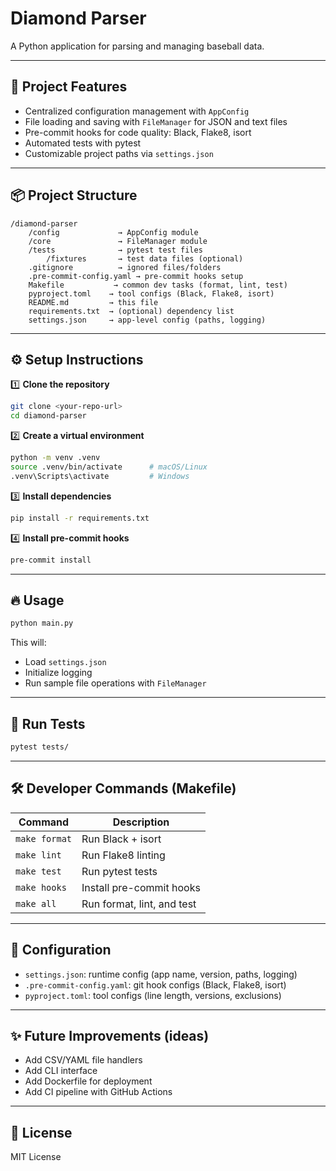 # Diamond Parser

A Python application for parsing and managing baseball data.

---

## 🚀 Project Features

- Centralized configuration management with `AppConfig`
- File loading and saving with `FileManager` for JSON and text files
- Pre-commit hooks for code quality: Black, Flake8, isort
- Automated tests with pytest
- Customizable project paths via `settings.json`

---

## 📦 Project Structure

```
/diamond-parser
    /config             → AppConfig module
    /core               → FileManager module
    /tests              → pytest test files
        /fixtures       → test data files (optional)
    .gitignore          → ignored files/folders
    .pre-commit-config.yaml → pre-commit hooks setup
    Makefile           → common dev tasks (format, lint, test)
    pyproject.toml    → tool configs (Black, Flake8, isort)
    README.md         → this file
    requirements.txt  → (optional) dependency list
    settings.json     → app-level config (paths, logging)
```

---

## ⚙️ Setup Instructions

1️⃣ **Clone the repository**

```bash
git clone <your-repo-url>
cd diamond-parser
```

2️⃣ **Create a virtual environment**

```bash
python -m venv .venv
source .venv/bin/activate      # macOS/Linux
.venv\Scripts\activate         # Windows
```

3️⃣ **Install dependencies**

```bash
pip install -r requirements.txt
```

4️⃣ **Install pre-commit hooks**

```bash
pre-commit install
```

---

## 🔥 Usage

```bash
python main.py
```

This will:
- Load `settings.json`
- Initialize logging
- Run sample file operations with `FileManager`

---

## 🧪 Run Tests

```bash
pytest tests/
```

---

## 🛠 Developer Commands (Makefile)

| Command           | Description                          |
|-------------------|-------------------------------------|
| `make format`    | Run Black + isort                  |
| `make lint`      | Run Flake8 linting                |
| `make test`      | Run pytest tests                  |
| `make hooks`     | Install pre-commit hooks         |
| `make all`       | Run format, lint, and test       |

---

## 📄 Configuration

- `settings.json`: runtime config (app name, version, paths, logging)
- `.pre-commit-config.yaml`: git hook configs (Black, Flake8, isort)
- `pyproject.toml`: tool configs (line length, versions, exclusions)

---

## ✨ Future Improvements (ideas)

- Add CSV/YAML file handlers
- Add CLI interface
- Add Dockerfile for deployment
- Add CI pipeline with GitHub Actions

---

## 📄 License

MIT License
